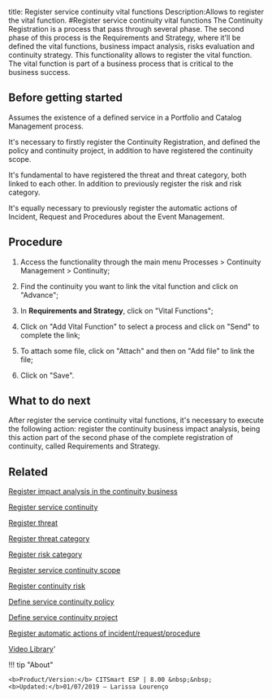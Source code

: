 title: Register service continuity vital functions
Description:Allows to register the vital function.
#Register service continuity vital functions
The Continuity Registration is a process that pass through several phase. The second phase of this process is the Requirements and Strategy, where it'll be defined the vital functions, business impact analysis, risks evaluation and continuity strategy. This functionality allows to register the vital function.
The vital function is part of a business process that is critical to the business success.

Before getting started
--------------------------

Assumes the existence of a defined service in a Portfolio and Catalog Management
process.

It's necessary to firstly register the Continuity Registration, and defined the
policy and continuity project, in addition to have registered the continuity
scope.

It's fundamental to have registered the threat and threat category, both linked
to each other. In addition to previously register the risk and risk category.

It's equally necessary to previously register the automatic actions of Incident,
Request and Procedures about the Event Management.

Procedure
-------------

1.  Access the functionality through the main menu Processes \> Continuity
    Management \> Continuity;

2.  Find the continuity you want to link the vital function and click on
    "Advance";

3.  In **Requirements and Strategy**, click on "Vital Functions";

4.  Click on "Add Vital Function" to select a process and click on "Send" to
    complete the link;

5.  To attach some file, click on "Attach" and then on "Add file" to link the
    file;

6.  Click on "Save".

What to do next
-------------------

After register the service continuity vital functions, it's necessary to execute
the following action: register the continuity business impact analysis, being
this action part of the second phase of the complete registration of continuity,
called Requirements and Strategy.

Related
-----------

[Register impact analysis in the continuity business](/en-us/citsmart-esp-8/processes/continuity/use/impact-analysis-continuity-business.html)

[Register service continuity](/en-us/citsmart-esp-8/processes/continuity/use/register-service-continuity.html)

[Register threat](/en-us/citsmart-esp-8/processes/continuity/use/register-threat.html)

[Register threat category](/en-us/citsmart-esp-8/processes/continuity/use/threat-category.html)

[Register risk category](/en-us/citsmart-esp-8/processes/continuity/use/risk-category.html)

[Register service continuity scope](/en-us/citsmart-esp-8/processes/continuity/use/service-continuity-scope.html)

[Register continuity risk](/en-us/citsmart-esp-8/processes/continuity/use/register-continuity-risk.html)

[Define service continuity policy](/en-us/citsmart-esp-8/processes/continuity/use/continuity-policy.html)

[Define service continuity project](/en-us/citsmart-esp-8/processes/continuity/use/service-continuity-project.html)

[Register automatic actions of incident/request/procedure](/en-us/citsmart-esp-8/additional-features/automation-of-operation/configuration/register-automatic-actions-incident-request-procedure.html)

<i class='fa fa-youtube-play  fa-2x' style='color:#97ce17;vertical-align: middle;'> </i> [Video Library](https://www.youtube.com/playlist?list=PLB5qK2uzf2RPwpIsGu97d5LVHeTNzpTMC)'

!!! tip "About"

    <b>Product/Version:</b> CITSmart ESP | 8.00 &nbsp;&nbsp;
    <b>Updated:</b>01/07/2019 – Larissa Lourenço

